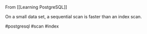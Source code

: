 From [[Learning PostgreSQL]]

On a small data set, a sequential scan is faster than an index scan.

#postgresql #scan #index